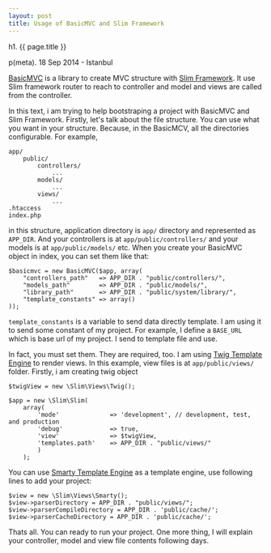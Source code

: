 ```yaml
---
layout: post
title: Usage of BasicMVC and Slim Framework
---
```


h1. {{ page.title }}

p(meta). 18 Sep 2014 - Istanbul

[BasicMVC](https://github.com/hkulekci/basicmvc) is a library to create MVC structure with [Slim Framework](http://slimframework.com/). It use Slim framework router to reach to controller and model and views are called from the controller. 

In this text, i am trying to help bootstraping a project with BasicMVC and Slim Framework. Firstly, let's talk about the file structure. You can use what you want in your structure. Because, in the BasicMCV, all the directories configurable. For example,

    app/
        public/
            controllers/
                ...
            models/
                ...
            views/
                ...
    .htaccess
    index.php
    
in this structure, application directory is `app/` directory and represented as `APP_DIR`. And your controllers is at `app/public/controllers/` and your models is at `app/public/models/` etc. When you create your BasicMVC object in index, you can set them like that: 

    $basicmvc = new BasicMVC($app, array(
        "controllers_path"   => APP_DIR . "public/controllers/",
        "models_path"        => APP_DIR . "public/models/",
        "library_path"       => APP_DIR . "public/system/library/",
        "template_constants" => array()
    ));

`template_constants` is a variable to send data directly template. I am using it to send some constant of my project. For example, I define a `BASE_URL` which is base url of my project. I send to template file and use.

In fact, you must set them. They are required, too. I am using [Twig Template Engine](http://twig.sensiolabs.org/) to render views. In this example, view files is at `app/public/views/` folder. Firstly, i am creating twig object 

    $twigView = new \Slim\Views\Twig();

    $app = new \Slim\Slim(
        array(
            'mode'              => 'development', // development, test, and production
            'debug'             => true,
            'view'              => $twigView,
            'templates.path'    => APP_DIR . "public/views/"
            )
        );
        
You can use [Smarty Template Engine](http://www.smarty.net/) as a template engine, use following lines to add your project:

    $view = new \Slim\Views\Smarty();
    $view->parserDirectory = APP_DIR . "public/views/";
    $view->parserCompileDirectory = APP_DIR . 'public/cache/';
    $view->parserCacheDirectory = APP_DIR . 'public/cache/';

Thats all. You can ready to run your project. One more thing, I will explain your controller, model and view file contents following days. 